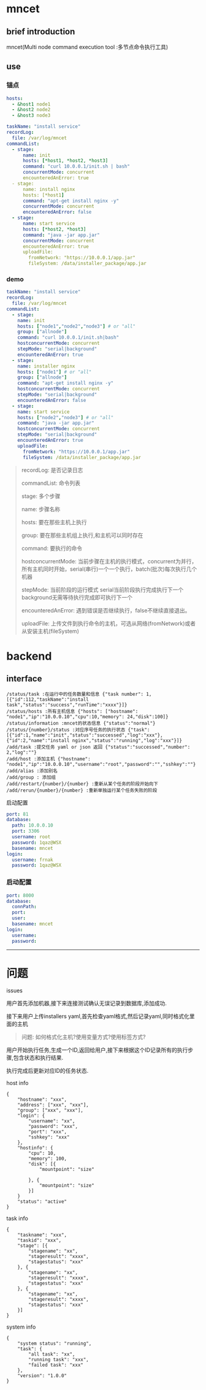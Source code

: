 # mncet

## brief introduction

mncet(Multi node command execution tool :多节点命令执行工具)

## use

### 锚点

```yaml
hosts:
  - &host1 node1
  - &host2 node2
  - &host3 node3

taskName: "install service"
recordLog:
  file: /var/log/mncet
commandList:
  - stage:
      name: init
      hosts: [*host1, *host2, *host3]
      command: "curl 10.0.0.1/init.sh | bash"
      concurrentMode: concurrent
      encounteredAnError: true
  - stage:
      name: install nginx
      hosts: [*host1]
      command: "apt-get install nginx -y"
      concurrentMode: concurrent
      encounteredAnError: false
  - stage:
      name: start service
      hosts: [*host2, *host3]
      command: "java -jar app.jar"
      concurrentMode: concurrent
      encounteredAnError: true
      uploadFile:
        fromNetwork: "https://10.0.0.1/app.jar"
        fileSystem: /data/installer_package/app.jar
```



### demo

```yaml
taskName: "install service"
recordLog:
  file: /var/log/mncet
commandList:
  - stage:
    name: init
    hosts: ["node1","node2","node3"] # or "all"
    group: ["allnode"]
    command: "curl 10.0.0.1/init.sh|bash"
    hostconcurrentMode: concurrent
    stepMode: "serial|background"
    encounteredAnError: true
  - stage:
    name: installer nginx
    hosts: ["node1"] # or "all"
    group: ["allnode"]
    command: "apt-get install nginx -y"
    hostconcurrentMode: concurrent
    stepMode: "serial|background"
    encounteredAnError: false
  - stage:
    name: start service
    hosts: ["node2","node3"] # or "all"
    command: "java -jar app.jar"
    hostconcurrentMode: concurrent
    stepMode: "serial|background"
    encounteredAnError: true
    uploadFile: 
      fromNetwork: "https://10.0.0.1/app.jar"
      fileSystem: /data/installer_package/app.jar
```



> recordLog: 是否记录日志
>
> commandList: 命令列表
>
> stage: 多个步骤
>
> name: 步骤名称
>
> hosts: 要在那些主机上执行
>
> group: 要在那些主机组上执行,和主机可以同时存在
>
> command: 要执行的命令
>
> hostconcurrentMode: 当前步骤在主机的执行模式，concurrent为并行，所有主机同时开始，serial(串行)一个一个执行，batch(批次)每次执行几个机器
>
> stepMode: 当前阶段的运行模式 serial当前阶段执行完成执行下一个 background无需等待执行完成即可执行下一个
>
> encounteredAnError: 遇到错误是否继续执行，false不继续直接退出。
>
> uploadFile: 上传文件到执行命令的主机，可选从网络(fromNetwork)或者从安装主机(fileSystem)


# backend

## interface

```
/status/task :在运行中的任务数量和信息 {"task number": 1,[{"id":112,"taskName":"install task","status":"success","runTime":"xxxx"}]}
/status/hosts :所有主机信息 {"hosts": ["hostname": "node1","ip":"10.0.0.10","cpu":10,"memory": 24,"disk":100]}
/status/information :mncet的状态信息 {"status":"normal"}
/status/{number}/status :对应序号任务的执行状态 {"task":[{"id":1,"name":"init","status":"successed","log":"xxx"},{"id":2,"name":"install nginx","status":"running","log":"xxx"}]}
/add/task :提交任务 yaml or json 返回 {"status":"successed","number": 2,"log":""}
/add/host :添加主机 {"hostname": "node1","ip":"10.0.0.10","username":"root","password":"","sshkey":""}
/add/alias :添加别名
/add/group : 添加组
/add/restart/{number}/{number} :重新从某个任务的阶段开始向下
/add/rerun/{number}/{number} :重新单独运行某个任务失败的阶段
```

启动配置
```yaml
port: 81
database:
  path: 10.0.0.10
  port: 3306
  username: root
  password: 1qaz@WSX
  basename: mncet
login:
  username: frnak
  password: 1qaz@WSX
```

### 启动配置

```yaml
port: 8000
database:
  connPath: 
  port:
  user:
  basename: mncet
login:
  username:
  password:
```







---

# 问题

issues

用户首先添加机器,接下来连接测试确认无误记录到数据库,添加成功.

接下来用户上传installers yaml,首先检查yaml格式,然后记录yaml,同时格式化里面的主机

> 问题: 如何格式化主机?使用变量方式?使用标签方式?

用户开始执行任务,生成一个ID,返回给用户,接下来根据这个ID记录所有的执行步骤,包含状态和执行结果.

执行完成后更新对应ID的任务状态.

host info

```
{
	"hostname": "xxx",
	"address": ["xxx", "xxx"],
	"group": ["xxx", "xxx"],
	"login": {
		"username": "xx",
		"password": "xxx",
		"port": "xxx",
		"sshkey": "xxx"
	},
	"hostinfo": {
		"cpu": 10,
		"memory": 100,
		"disk": [{
			"mountpoint": "size"

		}, {
			"mountpoint": "size"
		}]
	}
	"status": "active"
}
```

task info

```
{
	"taskname": "xxx",
	"taskid": "xxx",
	"stage": [{
		"stagename": "xx",
		"stageresult": "xxxx",
		"stagestatus": "xxx"
	}, {
		"stagename": "xx",
		"stageresult": "xxxx",
		"stagestatus": "xxx"
	}, {
		"stagename": "xx",
		"stageresult": "xxxx",
		"stagestatus": "xxx"
	}]
}
```

system info

```
{
	"system status": "running",
	"task": {
		"all task": "xx",
		"running task": "xxx",
		"failed task": "xxx"
	},
	"version": "1.0.0"
}
```

